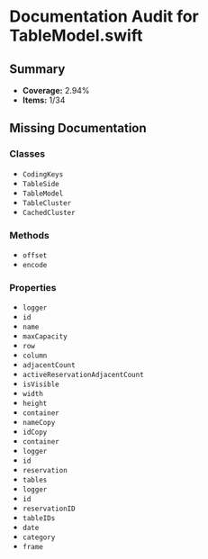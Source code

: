 # Documentation Audit for TableModel.swift

## Summary

- **Coverage:** 2.94%
- **Items:** 1/34

## Missing Documentation

### Classes
- `CodingKeys`
- `TableSide`
- `TableModel`
- `TableCluster`
- `CachedCluster`

### Methods
- `offset`
- `encode`

### Properties
- `logger`
- `id`
- `name`
- `maxCapacity`
- `row`
- `column`
- `adjacentCount`
- `activeReservationAdjacentCount`
- `isVisible`
- `width`
- `height`
- `container`
- `nameCopy`
- `idCopy`
- `container`
- `logger`
- `id`
- `reservation`
- `tables`
- `logger`
- `id`
- `reservationID`
- `tableIDs`
- `date`
- `category`
- `frame`
